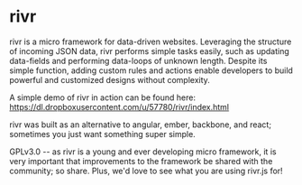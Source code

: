 # rivr
rivr is a micro framework for data-driven websites. Leveraging the structure of incoming JSON data, rivr performs simple tasks easily, such as updating data-fields and performing data-loops of unknown length. Despite its simple function, adding custom rules and actions enable developers to build powerful and customized designs without complexity. 

A simple demo of rivr in action can be found here: 
https://dl.dropboxusercontent.com/u/57780/rivr/index.html

rivr was built as an alternative to angular, ember, backbone, and react; sometimes you just want something super simple. 

GPLv3.0 -- as rivr is a young and ever developing micro framework, it is very important that improvements to the framework be shared with the community; so share. Plus, we'd love to see what you are using rivr.js for!
